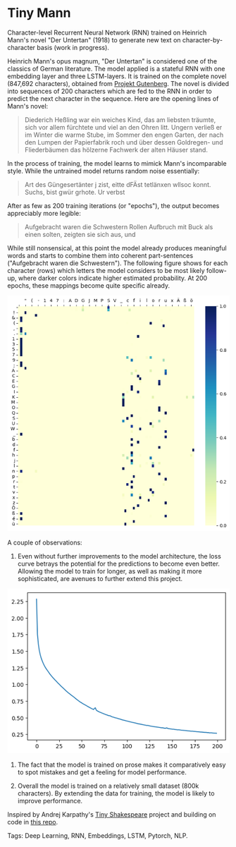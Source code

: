 # Tiny Mann
Character-level Recurrent Neural Network (RNN) trained on Heinrich Mann's novel "Der Untertan" (1918) to generate new text on character-by-character basis (work in progress). 

Heinrich Mann's opus magnum, "Der Untertan" is considered one of the classics of German literature. The model applied is a stateful RNN with one embedding layer and three LSTM-layers. It is trained on the complete novel (847,692 characters), obtained from [Projekt Gutenberg](https://www.projekt-gutenberg.org/mannh/untertan/untertan.html). The novel is divided into sequences of 200 characters which are fed to the RNN in order to predict the next character in the sequence. Here are the opening lines of Mann's novel: 

> Diederich Heßling war ein weiches Kind, das am liebsten träumte, sich vor allem fürchtete und viel an den Ohren litt. Ungern verließ er im Winter die warme Stube, im Sommer den engen Garten, der nach den Lumpen der Papierfabrik roch und über dessen Goldregen- und Fliederbäumen das hölzerne Fachwerk der alten Häuser stand.

In the process of training, the model learns to mimick Mann's incomparable style. While the untrained model returns random noise essentially: 

> Art des Güngesertänter j zist, eitte dFÄst tetlänxen wllsoc konnt. Suchs, bist gwür grhote. Ur verbst

After as few as 200 training iterations (or "epochs"), the output becomes appreciably more legible: 

> Aufgebracht waren die Schwestern Rollen Aufbruch mit Buck als einen solten, zeigten sie sich aus, und 

While still nonsensical, at this point the model already produces meaningful words and starts to combine them into coherent part-sentences ("Aufgebracht waren die Schwestern"). The following figure shows for each character (rows) which letters the model considers to be most likely follow-up, where darker colors indicate higher estimated probability. At 200 epochs, these mappings become quite specific already.

![Heat Map](figures/heat_map.png)

A couple of observations: 

1. Even without further improvements to the model architecture, the loss curve betrays the potential for the predictions to become even better. Allowing the model to train for longer, as well as making it more sophisticated, are avenues to further extend this project. 

![Loss Curve](figures/loss_curve.png)

1. The fact that the model is trained on prose makes it comparatively easy to spot mistakes and get a feeling for model performance.

1. Overall the model is trained on a relatively small dataset (800k characters). By extending the data for training, the model is likely to improve performance. 

Inspired by Andrej Karpathy's [Tiny Shakespeare](https://github.com/karpathy/char-rnn) project and building on code in [this repo](https://github.com/spro/practical-pytorch/blob/master/char-rnn-generation/char-rnn-generation.ipynb). 

Tags: Deep Learning, RNN, Embeddings, LSTM, Pytorch, NLP. 

